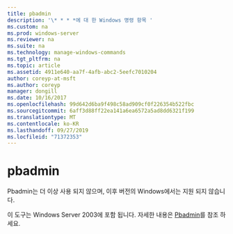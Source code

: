 ```yaml
---
title: pbadmin
description: '\* * * *에 대 한 Windows 명령 항목 '
ms.custom: na
ms.prod: windows-server
ms.reviewer: na
ms.suite: na
ms.technology: manage-windows-commands
ms.tgt_pltfrm: na
ms.topic: article
ms.assetid: 4911e640-aa7f-4afb-abc2-5eefc7010204
author: coreyp-at-msft
ms.author: coreyp
manager: dongill
ms.date: 10/16/2017
ms.openlocfilehash: 99d642d6ba9f498c58ad909cf0f226354b522fbc
ms.sourcegitcommit: 6aff3d88ff22ea141a6ea6572a5ad8dd6321f199
ms.translationtype: MT
ms.contentlocale: ko-KR
ms.lasthandoff: 09/27/2019
ms.locfileid: "71372353"
---
```

# <a name="pbadmin"></a>pbadmin



Pbadmin는 더 이상 사용 되지 않으며, 이후 버전의 Windows에서는 지원 되지 않습니다.

이 도구는 Windows Server 2003에 포함 됩니다. 자세한 내용은 [Pbadmin](https://technet.microsoft.com/library/cc755767(v=ws.10).aspx)를 참조 하세요.